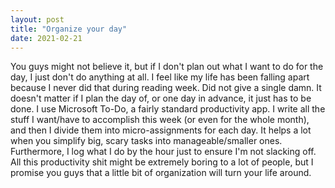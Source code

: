```yaml
---
layout: post
title: "Organize your day"
date: 2021-02-21
---
```


You guys might not believe it, but if I don't plan out what I want to do for the day, I just don't do anything at all. I feel like my life has been falling apart because I never did that during reading week. Did not give
a single damn. It doesn't matter if I plan the day of, or one day in advance, it just has to be done. I use Microsoft To-Do, a fairly standard productivity app. I write all the stuff I want/have to accomplish this week (or
even for the whole month), and then I divide them into micro-assignments for each day. It helps a lot when you simplify big, scary tasks into manageable/smaller ones. Furthermore, I log what I do by the hour just to ensure
I'm not slacking off. All this productivity shit might be extremely boring to a lot of people, but I promise you guys that a little bit of organization will turn your life around.